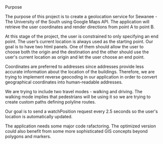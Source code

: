 
Purpose

The purpose of this project is to create a geolocation service for Sewanee - The University of the South using Google Maps API. The application will retrieve the user coordinates and render directions from point A to point B.

At this stage of the project, the user is constrained to only specifying an end point. The user’s current location is always used as the starting point. Our goal is to have two html panels. One of them should allow the user to choose both the origin and the destination and the other should use the user's current location as origin and let the user choose an end point.

Coordinates are preferred to addresses since addresses provide less accurate information about the location of the buildings. Therefore, we are trying to implement reverse geocoding in our application in order to convert geographical coordinates into human-readable addresses.

We are trying to include two travel modes - walking and driving. The walking mode implies that pedestrians will be using it so we are trying to create custom paths defining polyline routes.

Our goal is to send a watchPosition request every 2.5 seconds so the user's location is automatically updated.

The application needs some major code rafactoring. The optimized version could also benefit from some more sophisticated GIS concepts beyond polygons and markers.
